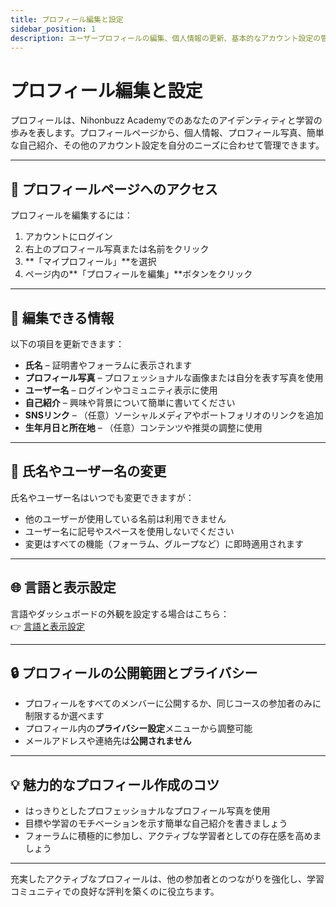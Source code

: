 ```yaml
---
title: プロフィール編集と設定
sidebar_position: 1
description: ユーザープロフィールの編集、個人情報の更新、基本的なアカウント設定の管理に関する完全ガイド。
---
```


# プロフィール編集と設定

プロフィールは、Nihonbuzz Academyでのあなたのアイデンティティと学習の歩みを表します。プロフィールページから、個人情報、プロフィール写真、簡単な自己紹介、その他のアカウント設定を自分のニーズに合わせて管理できます。

---

## 👤 プロフィールページへのアクセス

プロフィールを編集するには：

1. アカウントにログイン
2. 右上のプロフィール写真または名前をクリック
3. **「マイプロフィール」**を選択
4. ページ内の**「プロフィールを編集」**ボタンをクリック

---

## 📝 編集できる情報

以下の項目を更新できます：

- **氏名** – 証明書やフォーラムに表示されます
- **プロフィール写真** – プロフェッショナルな画像または自分を表す写真を使用
- **ユーザー名** – ログインやコミュニティ表示に使用
- **自己紹介** – 興味や背景について簡単に書いてください
- **SNSリンク** – （任意）ソーシャルメディアやポートフォリオのリンクを追加
- **生年月日と所在地** – （任意）コンテンツや推奨の調整に使用

---

## 📛 氏名やユーザー名の変更

氏名やユーザー名はいつでも変更できますが：

- 他のユーザーが使用している名前は利用できません
- ユーザー名に記号やスペースを使用しないでください
- 変更はすべての機能（フォーラム、グループなど）に即時適用されます

---

## 🌐 言語と表示設定

言語やダッシュボードの外観を設定する場合はこちら：  
👉 [言語と表示設定](./preferensi.md)

---

## 🔒 プロフィールの公開範囲とプライバシー

- プロフィールをすべてのメンバーに公開するか、同じコースの参加者のみに制限するか選べます
- プロフィール内の**プライバシー設定**メニューから調整可能
- メールアドレスや連絡先は**公開されません**

---

## 💡 魅力的なプロフィール作成のコツ

- はっきりとしたプロフェッショナルなプロフィール写真を使用
- 目標や学習のモチベーションを示す簡単な自己紹介を書きましょう
- フォーラムに積極的に参加し、アクティブな学習者としての存在感を高めましょう

---

充実したアクティブなプロフィールは、他の参加者とのつながりを強化し、学習コミュニティでの良好な評判を築くのに役立ちます。
